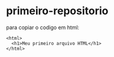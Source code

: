 # primeiro-repositorio

para copiar o codigo em html:
```
<html>
  <h1>Meu primeiro arquivo HTML</h1>
</html>
```
